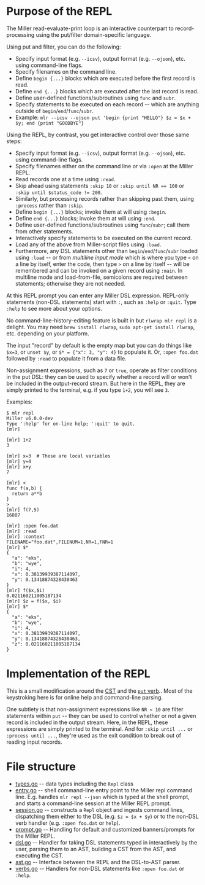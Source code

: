 # Purpose of the REPL

The Miller read-evaluate-print loop is an interactive counterpart to record-processing using the put/filter domain-specific language.

Using put and filter, you can do the following:

* Specify input format (e.g. `--icsv`), output format (e.g. `--ojson`), etc. using command-line flags.
* Specify filenames on the command line.
* Define `begin {...}` blocks which are executed before the first record is read.
* Define `end {...}` blocks which are executed after the last record is read.
* Define user-defined functions/subroutines using `func` and `subr`.
* Specify statements to be executed on each record -- which are anything outside of `begin`/`end`/`func`/`subr`.
* Example:
  `mlr --icsv --ojson put 'begin {print "HELLO"} $z = $x + $y; end {print "GOODBYE"}`

Using the REPL, by contrast, you get interactive control over those same steps:

* Specify input format (e.g. `--icsv`), output format (e.g. `--ojson`), etc. using command-line flags.
* Specify filenames either on the command line or via `:open` at the Miller REPL.
* Read records one at a time using `:read`.
* Skip ahead using statements `:skip 10` or `:skip until NR == 100` or `:skip until $status_code != 200`.
* Similarly, but processing records rather than skipping past them, using `:process` rather than `:skip`.
* Define `begin {...}` blocks; invoke them at will using `:begin`.
* Define `end {...}` blocks; invoke them at will using `:end`.
* Define user-defined functions/subroutines using `func`/`subr`; call them from other statements.
* Interactively specify statements to be executed on the current record.
* Load any of the above from Miller-script files using `:load`.
* Furthermore, any DSL statements other than `begin`/`end`/`func`/`subr` loaded using `:load` -- or from _multiline input mode_ which is where you type `<` on a line by itself, enter the code, then type `>` on a line by itself -- will be remembered and can be invoked on a given record using `:main`.  In multiline mode and load-from-file, semicolons are required between statements; otherwise they are not needed.

At this REPL prompt you can enter any Miller DSL expression.  REPL-only statements (non-DSL statements) start with `:`, such as `:help` or `:quit`.  Type `:help` to see more about your options.

No command-line-history-editing feature is built in but `rlwrap mlr repl` is a delight. You may need `brew install rlwrap`, `sudo apt-get install rlwrap`, etc. depending on your platform.

The input "record" by default is the empty map but you can do things like `$x=3`, or `unset $y`, or `$* = {"x": 3, "y": 4}` to populate it. Or, `:open foo.dat` followed by `:read` to populate it from a data file.

Non-assignment expressions, such as `7` or `true`, operate as filter conditions in the put DSL: they can be used to specify whether a record will or won't be included in the output-record stream.  But here in the REPL, they are simply printed to the terminal, e.g. if you type `1+2`, you will see `3`.

Examples:

```
$ mlr repl
Miller v6.0.0-dev
Type ':help' for on-line help; ':quit' to quit.
[mlr] 

```

```
[mlr] 1+2
3
```

```
[mlr] x=3  # These are local variables
[mlr] y=4
[mlr] x+y
7
```

```
[mlr] <
func f(a,b) {
  return a**b
}
>
[mlr] f(7,5)
16807
```

```
[mlr] :open foo.dat
[mlr] :read
[mlr] :context
FILENAME="foo.dat",FILENUM=1,NR=1,FNR=1
[mlr] $*
{
  "a": "eks",
  "b": "wye",
  "i": 4,
  "x": 0.38139939387114097,
  "y": 0.13418874328430463
}
[mlr] f($x,$i)
0.021160211005187134
[mlr] $z = f($x, $i)
[mlr] $*
{
  "a": "eks",
  "b": "wye",
  "i": 4,
  "x": 0.38139939387114097,
  "y": 0.13418874328430463,
  "z": 0.021160211005187134
}
```

# Implementation of the REPL

This is a small modification around the [CST](../../dsl/cst/) and the [`put` verb](../../transformers/put_or_filter.go).. Most of the keystroking here is for online help and command-line parsing.

One subtlety is that non-assignment expressions like `NR < 10` are filter statements within `put` -- they can be used to control whether or not a given record is included in the output stream. Here, in the REPL, these expressions are simply printed to the terminal. And for `:skip until ...` or `:process until ...`, they're used as the exit condition to break out of reading input records.

# File structure

* [types.go](./types.go) -- data types including the `Repl` class
* [entry.go](./entry.go) -- shell command-line entry point to the Miller repl command line. E.g. handles `mlr repl --json` which is typed at the shell prompt, and starts a command-line session at the Miller REPL prompt.
* [session.go](./session.go) -- constructs a `Repl` object and ingests command lines, dispatching them either to the DSL (e.g. `$z = $x + $y`) or to the non-DSL verb handler (e.g. `:open foo.dat` or `help`).
* [prompt.go](./prompt.go) -- Handling for default and customized banners/prompts for the Miller REPL.
* [dsl.go](./dsl.go) -- Handler for taking DSL statements typed in interactively by the user, parsing them to an AST, building a CST from the AST, and executing the CST.
* [ast.go](./ast.go) -- Interface between the REPL and the DSL-to-AST parser.
* [verbs.go](./verbs.go) -- Handlers for non-DSL statements like `:open foo.dat` or `:help`.
